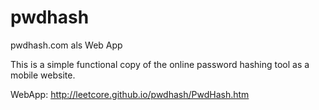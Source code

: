# pwdhash
pwdhash.com als Web App

This is a simple functional copy of the online password hashing tool as a mobile website.

WebApp: http://leetcore.github.io/pwdhash/PwdHash.htm
